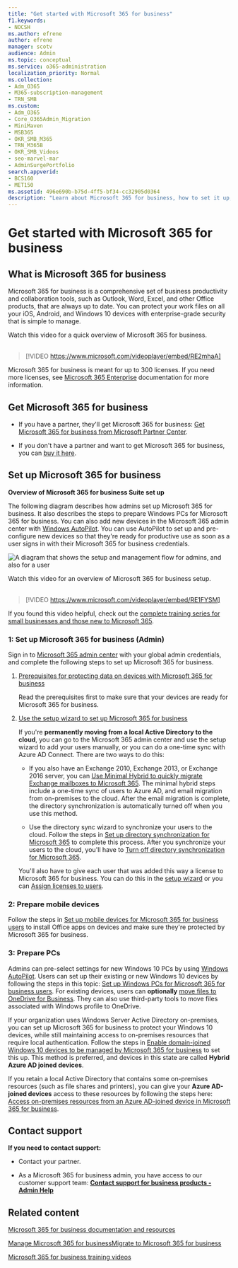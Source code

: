 ```yaml
---
title: "Get started with Microsoft 365 for business"
f1.keywords:
- NOCSH
ms.author: efrene
author: efrene
manager: scotv
audience: Admin
ms.topic: conceptual
ms.service: o365-administration
localization_priority: Normal
ms.collection: 
- Adm_O365
- M365-subscription-management
- TRN_SMB
ms.custom:
- Adm_O365
- Core_O365Admin_Migration
- MiniMaven
- MSB365
- OKR_SMB_M365
- TRN_M365B
- OKR_SMB_Videos
- seo-marvel-mar
- AdminSurgePortfolio
search.appverid:
- BCS160
- MET150
ms.assetid: 496e690b-b75d-4ff5-bf34-cc32905d0364
description: "Learn about Microsoft 365 for business, how to set it up, and how to prepare your users' devices and PCs to ensure they're protected by Microsoft 365 for business."
---
```


# Get started with Microsoft 365 for business

## What is Microsoft 365 for business

Microsoft 365 for business is a comprehensive set of business productivity and collaboration tools, such as Outlook, Word, Excel, and other Office products, that are always up to date. You can protect your work files on all your iOS, Android, and Windows 10 devices with enterprise-grade security that is simple to manage.

Watch this video for a quick overview of Microsoft 365 for business.<br><br>

> [!VIDEO https://www.microsoft.com/videoplayer/embed/RE2mhaA] 
  
Microsoft 365 for business is meant for up to 300 licenses. If you need more licenses, see [Microsoft 365 Enterprise](../enterprise/index.yml) documentation for more information. 
  
## Get Microsoft 365 for business

- If you have a partner, they'll get Microsoft 365 for business: [Get Microsoft 365 for business from Microsoft Partner Center](get-microsoft-365-business.md).
    
- If you don't have a partner and want to get Microsoft 365 for business, you can [buy it here](https://www.microsoft.com/microsoft-365/business).
    
## Set up Microsoft 365 for business

 **Overview of Microsoft 365 for business Suite set up**
  
The following diagram describes how admins set up Microsoft 365 for business. It also describes the steps to prepare Windows PCs for Microsoft 365 for business. You can also add new devices in the Microsoft 365 admin center with [Windows AutoPilot](add-autopilot-devices-and-profile.md). You can use AutoPilot to set up and pre-configure new devices so that they're ready for productive use as soon as a user signs in with their Microsoft 365 for business credentials.
  
![A diagram that shows the setup and management flow for admins, and also for a user](../media/249f81fc-7e79-44c7-8425-3a0b7b651c3b.png)

Watch this video for an overview of Microsoft 365 for business setup.<br><br>

> [!VIDEO https://www.microsoft.com/videoplayer/embed/RE1FYSM] 

If you found this video helpful, check out the [complete training series for small businesses and those new to Microsoft 365](../business-video/index.yml).

  
### 1: Set up Microsoft 365 for business (Admin)

Sign in to [Microsoft 365 admin center](https://portal.office.com/adminportal/home) with your global admin credentials, and complete the following steps to set up Microsoft 365 for business. 
  
1. [Prerequisites for protecting data on devices with Microsoft 365 for business](pre-requisites-for-data-protection.md)
    
    Read the prerequisites first to make sure that your devices are ready for Microsoft 365 for business.
    
2. [Use the setup wizard to set up Microsoft 365 for business](set-up.md)
    
    If you're **permanently moving from a local Active Directory to the cloud**, you can go to the Microsoft 365 admin center and use the setup wizard to add your users manually, or you can do a one-time sync with Azure AD Connect. There are two ways to do this: 
    
    - If you also have an Exchange 2010, Exchange 2013, or Exchange 2016 server, you can [Use Minimal Hybrid to quickly migrate Exchange mailboxes to Microsoft 365](/Exchange/mailbox-migration/use-minimal-hybrid-to-quickly-migrate). The minimal hybrid steps include a one-time sync of users to Azure AD, and email migration from on-premises to the cloud. After the email migration is complete, the directory synchronization is automatically turned off when you use this method.
    
    - Use the directory sync wizard to synchronize your users to the cloud. Follow the steps in [Set up directory synchronization for Microsoft 365](../enterprise/set-up-directory-synchronization.md) to complete this process. After you synchronize your users to the cloud, you'll have to [Turn off directory synchronization for Microsoft 365](../enterprise/turn-off-directory-synchronization.md).
    
    You'll also have to give each user that was added this way a license to Microsoft 365 for business. You can do this in the [setup wizard](set-up.md) or you can [Assign licenses to users](../admin/manage/assign-licenses-to-users.md).
    
### 2: Prepare mobile devices

Follow the steps in [Set up mobile devices for Microsoft 365 for business users](set-up-mobile-devices.md) to install Office apps on devices and make sure they're protected by Microsoft 365 for business. 
  
### 3: Prepare PCs

Admins can pre-select settings for new Windows 10 PCs by using [Windows AutoPilot](add-autopilot-devices-and-profile.md). Users can set up their existing or new Windows 10 devices by following the steps in this topic: [Set up Windows PCs for Microsoft 365 for business users](set-up-windows-devices.md). For existing devices, users can **optionally** [move files to OneDrive for Business](move-files-to-onedrive.md). They can also use third-party tools to move files associated with Windows profile to OneDrive.
  
If your organization uses Windows Server Active Directory on-premises, you can set up Microsoft 365 for business to protect your Windows 10 devices, while still maintaining access to on-premises resources that require local authentication. Follow the steps in [Enable domain-joined Windows 10 devices to be managed by Microsoft 365 for business](manage-windows-devices.md) to set this up. This method is preferred, and devices in this state are called **Hybrid Azure AD joined devices**. 
  
If you retain a local Active Directory that contains some on-premises resources (such as file shares and printers), you can give your **Azure AD-joined devices** access to these resources by following the steps here: [Access on-premises resources from an Azure AD-joined device in Microsoft 365 for business](access-resources.md).
  
  
## Contact support

 **If you need to contact support:**
  
- Contact your partner.
    
- As a Microsoft 365 for business admin, you have access to our customer support team: **[Contact support for business products - Admin Help](../business-video/get-help-support.md)**
    
## Related content

[Microsoft 365 for business documentation and resources](./index.yml)
  
[Manage Microsoft 365 for business](manage.md)[Migrate to Microsoft 365 for business](migrate-to-microsoft-365-business.md)

[Microsoft 365 for business training videos](../business-video/index.yml)